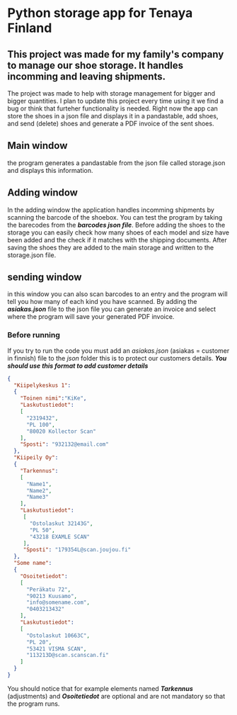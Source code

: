 # Python storage app for Tenaya Finland #

## This project was made for my family's company to manage our shoe storage. It handles incomming and leaving shipments. ##

The project was made to help with storage management for bigger and bigger quantities. I plan to update this project every time using it we find a bug or think that furteher functionality is needed. Right now the app can store the shoes in a json file and displays it in a pandastable, add shoes, and send (delete) shoes and generate a PDF invoice of the sent shoes.

## Main window ##

the program generates a pandastable from the json file called storage.json and displays this information.

## Adding window ##

In the adding window the application handles incomming shipments by scanning the barcode of the shoebox. You can test the program by taking the barecodes from the ___barcodes json file___. Before adding the shoes to the storage you can easily check how many shoes of each model and size have been added and the check if it matches with the shipping documents. After saving the shoes they are added to the main storage and written to the storage.json file.

## sending window ##

in this window you can also scan barcodes to an entry and the program will tell you how many of each kind you have scanned. By adding the ___asiakas.json___ file to the json file you can generate an invoice and select where the program will save your generated PDF invoice.

### Before running ###

If you try to run the code you must add an _asiakas.json_ (asiakas = customer in finnish) file to the _json_ folder this is to protect our customers details.
___You should use this format to add customer details___

```json
{
  "Kiipelykeskus 1":
  {
    "Toinen nimi":"KiKe",
    "Laskutustiedot":
    [
      "2319432",
      "PL 100",
      "80020 Kollector Scan"
    ],
    "Sposti": "932132@email.com"
  },
  "Kiipeily Oy":
  {
    "Tarkennus":
    [
      "Name1",
      "Name2",
      "Name3"
    ],
    "Laskutustiedot":
     [
       "Ostolaskut 32143G",
       "PL 50",
       "43218 EXAMLE SCAN"
     ],
     "Sposti": "179354L@scan.joujou.fi"
  },
  "Some name":
  {
    "Osoitetiedot":
    [
      "Peräkatu 72",
      "90213 Kuusamo",
      "info@somename.com",
      "0403213432"
    ],
    "Laskutustiedot":
    [
      "Ostolaskut 10663C",
      "PL 20",
      "53421 VISMA SCAN",
      "113213D@scan.scanscan.fi"
    ]
  }
}
```
You should notice that for example elements named ___Tarkennus___ (adjustments) and ___Osoitetiedot___ are optional and are not mandatory so that the program runs.

